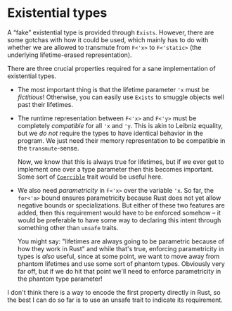 # Existential types

A “fake” existential type is provided through `Exists`.  However, there are some gotchas with how it could be used, which mainly has to do with whether we are allowed to transmute from `F<'x>` to `F<'static>` (the underlying lifetime-erased representation).

There are three crucial properties required for a sane implementation of existential types.

  - The most important thing is that the lifetime parameter `'x` must be *fictitious*!  Otherwise, you can easily use `Exists` to smuggle objects well past their lifetimes.

  - The runtime representation between `F<'x>` and `F<'y>` must be completely *compatible* for all `'x` and `'y`.  This is akin to Leibniz equality, but we *do not* require the types to have identical behavior in the program.  We just need their memory representation to be compatible in the `transmute`-sense.

    Now, we know that this is always true for lifetimes, but if we ever get to implement one over a type parameter then this becomes important.  Some sort of [`Coercible`](https://github.com/rust-lang/rfcs/pull/91) trait would be useful here.

  - We also need *parametricity* in `F<'x>` over the variable `'x`.  So far, the `for<'a>` bound ensures parametricity because Rust does not yet allow negative bounds or specializations.  But either of these two features are added, then this requirement would have to be enforced somehow – it would be preferable to have some way to declaring this intent through something other than `unsafe` traits.

    You might say: "lifetimes are always going to be parametric because of how they work in Rust" and while that's true, enforcing parametricity in types is *also* useful, since at some point, we want to move away from phantom lifetimes and use some sort of phantom types.  Obviously very far off, but if we do hit that point we'll need to enforce parametricity in the phantom type parameter!

I don't think there is a way to encode the first property directly in Rust, so the best I can do so far is to use an unsafe trait to indicate its requirement.

